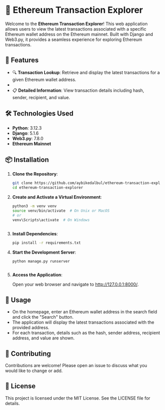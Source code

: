 # 🚀 Ethereum Transaction Explorer

Welcome to the **Ethereum Transaction Explorer**! This web application allows users to view the latest transactions associated with a specific Ethereum wallet address on the Ethereum mainnet. Built with Django and Web3.py, it provides a seamless experience for exploring Ethereum transactions.

## 🌟 Features

- 🔍 **Transaction Lookup**: Retrieve and display the latest transactions for a given Ethereum wallet address.
- 
- 📋 **Detailed Information**: View transaction details including hash, sender, recipient, and value.

## 🛠️ Technologies Used

- **Python**: 3.12.3
- **Django**: 5.1.6
- **Web3.py**: 7.8.0
- **Ethereum Mainnet**

## 📦 Installation

1. **Clone the Repository**:

   ```bash
   git clone https://github.com/aybikedalbul/ethereum-transaction-explorer.git
   cd ethereum-transaction-explorer


2. **Create and Activate a Virtual Environment**:

   ```bash
   python3 -m venv venv
   source venv/bin/activate  # On Unix or MacOS
   # or
   venv\Scripts\activate  # On Windows



3. **Install Dependencies**:

   ```bash
   pip install -r requirements.txt


4. **Start the Development Server**:

   ```bash
   python manage.py runserver



5. **Access the Application**:

   Open your web browser and navigate to http://127.0.0.1:8000/.

## 🚀 Usage
- On the homepage, enter an Ethereum wallet address in the search field and click the
  "Search" button.
- The application will display the latest transactions associated with the provided
  address.
- For each transaction, details such as the hash, sender address, recipient address,
  and value are shown.


## 🤝 Contributing
Contributions are welcome! Please open an issue to discuss what you would like to change or add.


## 📄 License
This project is licensed under the MIT License. See the LICENSE file for details.


